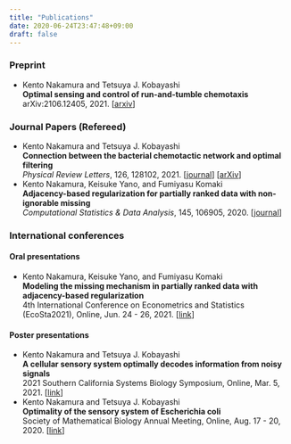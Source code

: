 ```yaml
---
title: "Publications"
date: 2020-06-24T23:47:48+09:00
draft: false
---
```


### Preprint
- Kento Nakamura and Tetsuya J. Kobayashi  
**Optimal sensing and control of run-and-tumble chemotaxis**  
arXiv:2106.12405, 2021. [[arxiv](https://arxiv.org/abs/2106.12405)]

### Journal Papers (Refereed)
- Kento Nakamura and Tetsuya J. Kobayashi  
**Connection between the bacterial chemotactic network and optimal filtering**  
*Physical Review Letters*, 126, 128102, 2021. [[journal](https://doi.org/10.1103/PhysRevLett.126.128102)] [[arXiv](https://arxiv.org/abs/2005.13208)]
- Kento Nakamura, Keisuke Yano, and Fumiyasu Komaki  
**Adjacency-based regularization for partially ranked data with non-ignorable missing**  
*Computational Statistics & Data Analysis*, 145, 106905, 2020.
[[journal](https://doi.org/10.1016/j.csda.2019.106905)]

### International conferences
#### Oral presentations
- Kento Nakamura, Keisuke Yano, and Fumiyasu Komaki  
**Modeling the missing mechanism in partially ranked data with adjacency-based regularization**  
4th International Conference on Econometrics and Statistics (EcoSta2021), Online, Jun. 24 - 26, 2021. [[link](http://www.cmstatistics.org/RegistrationsV2/EcoSta2021/viewSubmission.php?in=287&token=032q7pn2509qr961so0812r594r82q14)]
#### Poster presentations
- Kento Nakamura and Tetsuya J. Kobayashi  
**A cellular sensory system optimally decodes information from noisy signals**  
2021 Southern California Systems Biology Symposium, Online, Mar. 5, 2021. [[link](https://www.cityofhope.org/2021-systems-biology-symposium)]
- Kento Nakamura and Tetsuya J. Kobayashi  
**Optimality of the sensory system of Escherichia coli**  
Society of Mathematical Biology Annual Meeting,  Online, Aug. 17 - 20, 2020. [[link](https://smb2020.org/Kento-Nakamura/)]


